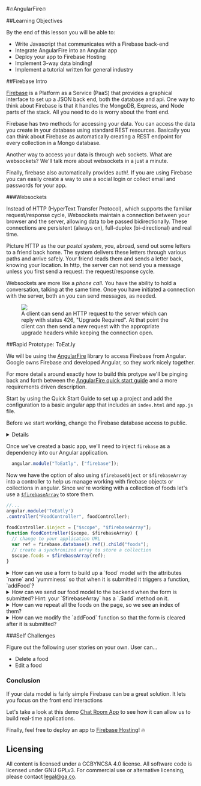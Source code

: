 #🔥AngularFire🔥

##Learning Objectives

By the end of this lesson you will be able to:

* Write Javascript that communicates with a Firebase back-end
* Integrate AngularFire into an Angular app
* Deploy your app to Firebase Hosting
* Implement 3-way data binding!
* Implement a tutorial written for general industry

##Firebase Intro

[Firebase](https://firebase.google.com/) is a Platform as a Service (PaaS) that provides a graphical 
interface to set up a JSON back end, both the database and api. One way to think about Firebase is that it 
handles the MongoDB, Express, and Node parts of the stack. All you need to do is worry about the front end.

Firebase has two methods for accessing your data. You can access the data you create in your database using
standard REST resources. Basically you can think about Firebase as automatically creating a REST endpoint 
for every collection in a Mongo database.

Another way to access your data is through web sockets. What are websockets? We'll talk more about 
websockets in a just a minute.

Finally, firebase also automatically provides auth!. If you are using Firebase you can easily create a way 
to use a social login or collect email and passwords for your app.

###Websockets

Instead of HTTP (HyperText Transfer Protocol), which supports the familiar request/response cycle, Websockets maintain a connection between your browser and the server, allowing data to be passed bidirectionally. These connections are persistent (always on), full-duplex (bi-directional) and real time.

Picture HTTP as the our *postal system*, you, abroad, send out some letters to a friend back home. The system delivers these letters through various paths and arrive safely. Your friend reads them and sends a letter back, knowing your location. In http, the server can not send you a message unless you first send a request: the request/response cycle.

Websockets are more like a *phone call*. You have the ability to hold a conversation, talking at the same time. Once you have initiated a connection with the server, both an you can send messages, as needed.

<figure>
    <img src="https://camo.githubusercontent.com/c0e4e20b1756769aa20540351c69b1757d1c9cb1/687474703a2f2f7777772e7075626e75622e636f6d2f626c6f672f77702d636f6e74656e742f75706c6f6164732f323031342f30392f576562536f636b6574732d4469616772616d2e706e67">
    <figcaption>A client can send an HTTP request to the server which can reply with status 426, "Upgrade Required". At that point the client can then send a new request with the appropriate upgrade headers while keeping the connection open.</figcaption>
</figure>

##Rapid Prototype: ToEat.ly

We will be using the [AngularFire](https://github.com/firebase/angularfire) library to access Firebase from 
Angular. Google owns Firebase and developed Angular, so they work nicely together.

For more details around exactly how to build this protype we'll be pinging back and forth between the 
[AngularFire quick start guide](https://github.com/firebase/angularfire/blob/master/docs/quickstart.md) and 
a more requirements driven description.

Start by using the Quick Start Guide to set up a project and add the configuration to a basic angular app 
that includes an ``index.html`` and ``app.js`` file.

Before we start working, change the Firebase database access to public. 

<details>
On the Firebase console, go to the database and use the public rules example to make your database public. Note you'll get a warning on the Firebase console once you do this.
</details>

Once we've created a basic app, we'll need to inject `firebase` as a dependency into our Angular application.

```js
  angular.module("ToEatly", ["firebase"]);
```

Now we have the option of also using `$firebaseObject` or `$firebaseArray` into a controller to help us manage working with firebase objects or collections in angular. Since we're working with a collection of foods let's use a [`$firebaseArray`](https://github.com/firebase/angularfire/blob/master/docs/guide/synchronized-arrays.md) to store them.

```js
//...
angular.module('ToEatly')
.controller("FoodController", foodController);
  
foodController.$inject = ["$scope", "$firebaseArray"];
function foodController($scope, $firebaseArray) {
  // change to your application URL
  var ref = firebase.database().ref().child("foods");
  // create a synchronized array to store a collection
  $scope.foods = $firebaseArray(ref);
}
```

<details>
<summary>How can we use a form to build up a `food` model with the attributes `name` and `yumminess` so that when it is submitted it triggers a function, `addFood`?</summary>

```html
<form ng-submit="addFood()">
    <input placeholder="name" ng-model="food.name">
    <input yumminess="yumminess" ng-model="food.yumminess">
    <button type="submit">Eat me!</button>
</form>
```
</details>

<details>
<summary>How can we send our food model to the backend when the form is submitted? Hint: your `$firebaseArray` has a `.$add` method on it.</summary>

```js
  $scope.addFood = function() {
    $scope.foods.$add({
      name: $scope.food.name,
      yumminess: $scope.food.yumminess
    });
  };
```
</details>

<details>
<summary>How can we repeat all the foods on the page, so we see an index of them?</summary>

```html
<div class="food" ng-repeat="food in foods">
    <b>Name:</b> {{food.name}} | <b>Yumminess:</b> {{food.yumminess}}
</div>
```
</details>

<details>
<summary>How can we modify the `addFood` function so that the form is cleared after it is submitted?</summary>

```js
  $scope.addFood = function() {
    $scope.foods.$add({
      name: $scope.food.name,
      yumminess: $scope.food.yumminess
    });
    // clears form
    $scope.food = {};
  };
```
</details>

###Self Challenges

Figure out the following user stories on your own. User can...

* Delete a food
* Edit a food

### Conclusion 

If your data model is fairly simple Firebase can be a great solution. It lets you focus on the front end interactions 

Let's take a look at this demo [Chat Room App](https://firechat.firebaseapp.com/) to see how it can allow us to build real-time applications.

Finally, feel free to deploy an app to [Firebase Hosting](https://firebase.google.com/docs/hosting/)! 🔥


## Licensing
All content is licensed under a CC­BY­NC­SA 4.0 license.
All software code is licensed under GNU GPLv3. For commercial use or alternative licensing, please contact legal@ga.co.